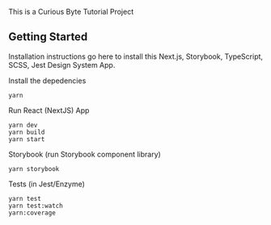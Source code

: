 This is a Curious Byte Tutorial Project

## Getting Started

Installation instructions go here to install this Next.js, Storybook, TypeScript, SCSS, Jest Design System App.

Install the depedencies
```
yarn
```

Run React (NextJS) App
```
yarn dev
yarn build
yarn start
```

Storybook (run Storybook component library)
```
yarn storybook
```

Tests (in Jest/Enzyme)
```
yarn test
yarn test:watch
yarn:coverage
```
